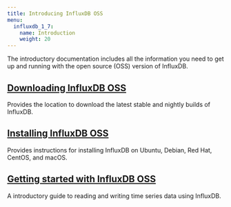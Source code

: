 ```yaml
---
title: Introducing InfluxDB OSS
menu:
  influxdb_1_7:
    name: Introduction
    weight: 20
---
```


The introductory documentation includes all the information you need to get up and running with the open source (OSS) version of InfluxDB.

## [Downloading InfluxDB OSS](https://portal.influxdata.com/downloads)

Provides the location to download the latest stable and nightly builds of InfluxDB.

## [Installing InfluxDB OSS](/influxdb/v1.7/introduction/installation/)

Provides instructions for installing InfluxDB on Ubuntu, Debian, Red Hat, CentOS, and macOS.

## [Getting started with InfluxDB OSS](/influxdb/v1.7/introduction/getting-started/)

A introductory guide to reading and writing time series data using InfluxDB.
